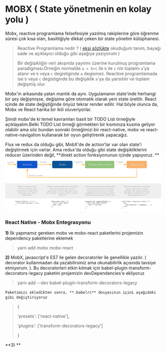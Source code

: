 # MOBX \( State yönetmenin en kolay yolu \)

Mobx, reactive programlama felsefesiyle yazılmış rakiplerine göre öğrenme süresi çok kısa olan, basitliğiyle dikkat çeken bir state yönetim kütüphanesi.

> Reactive Programlama nedir ?  \( [ekşi sözlükte](https://eksisozluk.com/reactive-programlama--5205874) okuduğum tanım, bayağı sade ve açıklayıcı olduğu gibi aşağıya yazıyorum \)
>
> Bir değişikliğin veri akışında yayılımı üzerine kurulmuş programlama paradigması.Örneğin normalde `a = b+c` ile `b` ile `c` nin toplamı `a`'ya atanır ve `b` veya `c` degistiginde `a` degismez. Reactive programlamada ise `b` veya `c` degistiginde bu değişiklik `a`'ya da yansıtılır ve toplam değişmiş olur.

Mobx'in arkasında yatan mantık da aynı. Uygulamanın state'inde herhangi bir şey değişmişse, değişime göre otomatik olarak yeni state üretilir. React içinde de state değiştiğinde önyüz tekrar render edilir. Hal böyle olunca da, Mobx ve React harika bir ikili oluveriyorlar. 

Şimdi mobx'de ki temel kavramları basit bir TODO List örneğiyle açıklayalım.Belki TODO List örneği görmekten bir kısmınıza kusma geliyor olabilir ama söz bundan sonraki örneğimizi bir react-native, mobx ve react-native-navigation kullanarak bir oyun geliştirerek yapacağız.

Flux ve redux da olduğu gibi, MobX'de de action'lar var olan state'i değiştirmek için varlar. Ama redux'da olduğu gibi state değişikliklerini reducer üzerinden değil, **direkt action fonksiyonunun içinde  yapıyoruz.  **![](/assets/mobxDiagram.png)

### React Native - Mobx Entegrasyonu

**1\)**  İlk yapmamız gereken mobx ve mobx-react paketlerini projemizin dependency paketlerine eklemek



> yarn add mobx mobx-react



**2\)** MobX, javascript'e ES7 ile gelen decoratorler ile genellikle yazılır. \( decorator kullanmadan da yazabilirsiniz ama okunabilirlik açısında tavsiye etmiyorum. \). Bu decoratorleri etkin kılmak için babel-plugin-transform-decorators-legacy paketini projemizin devDependencies'e  ekliyoruz

> yarn add --dev babel-plugin-transform-decorators-legacy

    Paketimizi ekledikten sonra, **.babelrc** dosyasının içini aşağıdaki gibi değiştiriyoruz

> {
>
>   'presets': \['react-native'\],
>
>   'plugins': \['transform-decorators-legacy'\]
>
>  }

**3\) ** 



